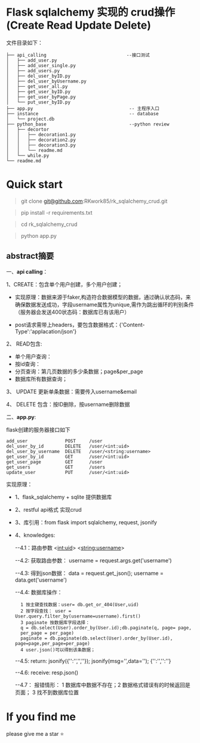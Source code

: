 # Flask sqlalchemy 实现的 crud操作(Create Read Update Delete)


文件目录如下：
~~~
├── api_calling                              --接口测试
│   ├── add_user.py
│   ├── add_user_single.py
│   ├── add_users.py
│   ├── del_user_byID.py
│   ├── del_user_byUsername.py
│   ├── get_user_all.py
│   ├── get_user_byID.py
│   ├── get_user_byPage.py
│   └── put_user_byID.py
├── app.py                                    -- 主程序入口
├── instance                                  -- database
│   └── project.db
├── python_base                               --python review  
│   ├── decortor
│   │   ├── decoration1.py
│   │   ├── decoration2.py
│   │   ├── decoration3.py
│   │   └── readme.md
│   └── while.py
└── readme.md
~~~
# Quick start

>git clone git@github.com:RKwork85/rk_sqlalchemy_crud.git

>pip install -r requirements.txt

>cd rk_sqlalchemy_crud

>python app.py

## abstract摘要

一、**api calling**：

1、CREATE：包含单个用户创建，多个用户创建；

- 实现原理：数据来源于faker,构造符合数据模型的数据，通过确认状态码，来确保数据发送成功，字段username属性为unique,需作为跳出循环的判别条件（服务器会发送400状态码：数据库已有该用户）
    
- post请求需带上headers，要包含数据格式：{'Content-Type':'applacation/json'}

2、 READ包含: 
- 单个用户查询：
- 按id查询：
- 分页查询：第几页数据的多少条数据；page&per_page
- 数据库所有数据查询；

3、 UPDATE 更新单条数据：需要传入username&email

4、 DELETE 包含：按ID删除，按username删除数据

二、**app.py**:

flask创建的服务器接口如下

```
add_user              POST     /user                  
del_user_by_id        DELETE   /user/<int:uid>        
del_user_by_username  DELETE   /user/<string:username>
get_user_by_id        GET      /user/<int:uid>        
get_user_page         GET      /user                  
get_users             GET      /users                 
update_user           PUT      /user/<int:uid>   
```

实现原理：

- 1、flask_sqlalchemy + sqlite 提供数据库
- 2、restful api格式 实现crud
- 3、库引用：from flask import sqlalchemy, request, jsonify 
- 4、knowledges: 
    
    --4.1：路由参数 <<int:uid>> <<string:username>>

    --4.2: 获取路由参数： username = request.args.get('username')

    --4.3: 得到json数据： data  = request.get_json(); username = data.get('username')

    --4.4: 数据库操作：

        1 按主键查找数据：user= db.get_or_404(User,uid)
        2 按字段查找： user = User.query.filter_by(username=username).first()
        3 paginate 按数据库字段选择：
        q = db.select(User).order_by(User.id);db.paginate(q, page= page, 
        per_page = per_page)
        paginate = db.paginate(db.select(User).order_by(User.id), page=page,per_page=per_page)
        4 user.json()可以得到该条数据；
    
    --4.5: return: jsonify({'':'','',''}); jsonify(msg='',data=''); {'':'','':''} 

    --4.6: receive: resp.json()

    --4.7： 报错情形： 1 数据库中数据不存在；2 数据格式错误有的时候返回是页面； 3 找不到数据库位置


# If you find me

please give me a star ⭐ 
